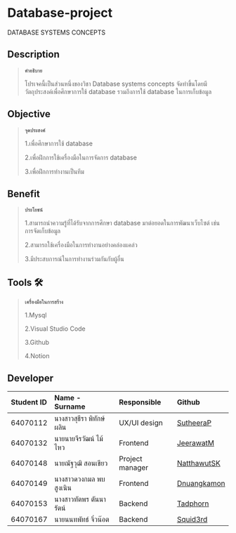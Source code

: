 # Database-project
DATABASE SYSTEMS CONCEPTS
## Description
>**`คำอธิบาย`**
>
>โปรเจคนี้เป็นส่วนหนึ่งของวิชา Database systems concepts จัดทำขึ้นโดยมีวัตถุประสงค์เพื่อศึกษาการใช้ database รวมถึงการใช้ database ในการเก็บข้อมูล

## Objective 
>**`จุดประสงค์`**
>
>1.เพื่อศึกษาการใช้ database
>
>2.เพื่อฝึกการใช้เครื่องมือในการจัดการ database
>
>3.เพื่อฝึกการทำงานเป็นทีม

## Benefit
>**`ประโยชน์`**
>
>1.สามารถนำความรู้ที่ได้รับจากการศึกษา database มาต่อยอดในการพัฒนาเว็บไซต์ เช่น การจัดเก็บข้อมูล
>
>2.สามารถใช้เครื่องมือในการทำงานอย่างคล่องแคล่ว
>
>3.มีประสบการณ์ในการทำงานร่วมกันกับผู้อื่น

## Tools 🛠️
> **`เครื่องมือในการสร้าง`**
> 
> 1.Mysql
> 
> 2.Visual Studio Code
>
>3.Github
>
>4.Notion

## Developer
| Student ID | Name - Surname |  Responsible | Github |
| :-------- | :-------- | :--------- |:--------- |
| 64070112 | นางสาวสุธีรา พิทักษ์ผลิน | UX/UI design | [SutheeraP](https://github.com/SutheeraP) |
| 64070132 | นายนายจีรวัฒน์ ไม้ไหว| Frontend | [JeerawatM](https://github.com/JeerawatM) |
| 64070148 | นายณัฐวุฒิ สอนเขียว| Project manager | [NatthawutSK](https://github.com/NatthawutSK) |
| 64070149 | นางสาวดวงกมล พบสูงเนิน | Frontend | [Dnuangkamon](https://github.com/Dnuangkamon) |
| 64070153 | นางสาวทัตพร ตันนารัตน์ | Backend | [Tadphorn](https://github.com/Tadphorn) |
| 64070167 | นายนนทพัทธ์ จิ๋วน๊อต | Backend | [Squid3rd](https://github.com/Squid3rd) |

